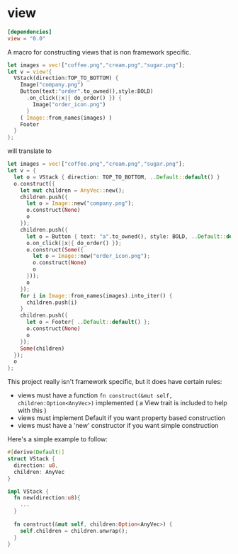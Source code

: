 # view

```toml
[dependencies]
view = "0.0"
```

A macro for constructing views that is non framework specific.

```rust
let images = vec!["coffee.png","cream.png","sugar.png"];
let v = view!{
  VStack(direction:TOP_TO_BOTTOM) {
    Image("company.png") 
    Button(text:"order".to_owned(),style:BOLD)
      .on_click(|x|{ do_order() }) { 
        Image("order_icon.png") 
      }
    ( Image::from_names(images) ) 
    Footer
  }
};
```

will translate to

```rust
let images = vec!["coffee.png","cream.png","sugar.png"];
let v = { 
  let o = VStack { direction: TOP_TO_BOTTOM, ..Default::default() }
  o.construct({
    let mut children = AnyVec::new();
    children.push({
      let o = Image::new("company.png");
      o.construct(None)
      o
    });
    children.push({
      let o = Button { text: "a".to_owned(), style: BOLD, ..Default::default() };
      o.on_click(|x|{ do_order() });
      o.construct(Some({
        let o = Image::new("order_icon.png");
        o.construct(None)
        o
      }));
      o
    });
    for i in Image::from_names(images).into_iter() {
      children.push(i)
    }
    children.push({
      let o = Footer{ ..Default::default() };
      o.construct(None)
      o
    });
    Some(children)
  });
  o
};
```

This project really isn't framework specific, but it does have certain rules:

* views must have a function `fn construct(&mut self, children:Option<AnyVec>)` implemented ( a View trait is included to help with this )
* views must implement Default if you want property based construction
* views must have a 'new' constructor if you want simple construction

Here's a simple example to follow:

```rust
#[derive(Default)]
struct VStack {
  direction: u8,
  children: AnyVec
}

impl VStack {
  fn new(direction:u8){
    ...
  }
  
  fn construct(&mut self, children:Option<AnyVec>) { 
    self.children = children.unwrap();
  }
}
```
